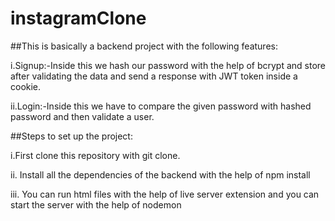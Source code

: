 # instagramClone

##This is basically a backend project with the following features:

i.Signup:-Inside this we hash our password with the help of bcrypt and store after validating the data and send a response with JWT token inside a cookie.

ii.Login:-Inside this we have to compare the given password with hashed password and then validate a user.

##Steps to set up the project:

i.First clone this repository with git clone.

ii. Install all the dependencies of the backend with the help of npm install

iii. You can run html files with the help of live server extension and you can start the server with the help of nodemon
